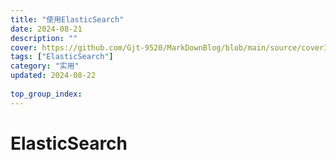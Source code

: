 ```yaml
---
title: "使用ElasticSearch"
date: 2024-08-21
description: ""
cover: https://github.com/Gjt-9520/MarkDownBlog/blob/main/source/coverImages/Bimage-135/Bimage111.jpg?raw=true
tags: ["ElasticSearch"]
category: "实用"
updated: 2024-08-22
  
top_group_index: 
---
```


# ElasticSearch


